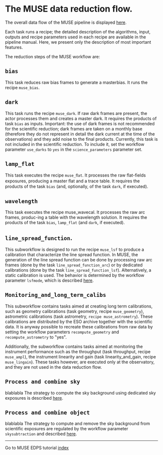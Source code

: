 # The MUSE data reduction flow.

The overall data flow of the MUSE pipeline is displayed [here](figures/muse_cascade.jpg).

Each task runs a recipe; the detailed description of the algorithms,
input, outputs and recipe parameters used in each recipe are available
in the pipeline manual. Here, we present only the description of most
important features.

The reduction steps of the MUSE workflow are:

## `bias`

This task reduces raw bias frames to generate a masterbias. It
runs the recipe `muse_bias`.

## `dark`

This task runs the recipe `muse_dark`. If raw dark frames are
present, the actor processes them and creates a master dark. It
requires the products of task `bias` as inputs. Important: the use of
dark frames is not recommended for the scientific reduction; dark
frames are taken on a monthly base (therefore they do not represent in
detail the dark current at the time of the observations) and they add
noise to the final products. Currently, this task is not included in
the scientific reduction. To include it, set the workflow parameter
`use_darks` to `yes` in the `science_parameters` parameter set.

## `lamp_flat`

This task executes the recipe `muse_ﬂat`. It processes the raw ﬂat-ﬁelds
exposures, producing a master ﬂat and a trace table. It requires the
products of the task `bias` (and, optionally, of the task `dark`, if
executed).

## `wavelength`

This task executes the recipe muse_wavecal. It processes the raw arc frames,
produc-ing a table with the wavelength solution. It requires the
products of the task `bias`, `lamp_flat` (and `dark`, if executed).

## `line_spread_function`.

This subworkflow is designed to run the recipe `muse_lsf`
to produce a calibration that characterize the line spread function.
In MUSE, the generation of the line spread function can be done by
processing raw arc frames (done by the task
`line_spread_function_arc`) or by dedicated calibrations (done by the
task `line_spread_function_lsf`). Alternatively, a static calibration
is used. The behavior is determined by the workflow parameter
`lsfmode`, which is described [here](../muse/configure_reduction.md#lsf).

## `Monitoring_and_long_term_calibs`

This subworkflow  contains tasks aimed at creating long term calibrations, such as geometry calibrations  (task geometry,
recipe `muse_geometry`), astrometric calibrations (task astrometry, `recipe muse_astrometry`). These calibrations
are distributed by the ESO archive together with the scientific data. It is anyway possible
to recreate these calibrations from raw data by setting the workflow parameters
`recompute_geometry` and `recompute_astrometry` to "yes".

Additionally, the subworkflow contains tasks aimed at monitoring the instrument performance
such as the throughput (task throughput, recipe `muse_ampl`), the instrument
linearity and gain (task linearity_and_gain, recipe `muse_lingain`). These tasks however, are executed only at the
observatory, and they are not used in the data reduction flow.

## `Process and combine sky`

blablabla
The strategy to compute the sky background using dedicated sky exposures is described [here](../muse/configure_reduction.md#skysub).


## `Process and combine object`

blablabla
The strategy to compute and remove the sky background from scientific exposures are regulated by the workflow parameter `skysubtraction` and described [here](../muse/configure_reduction.md#skysub).

---
Go to MUSE EDPS tutorial [index](../muse/index)